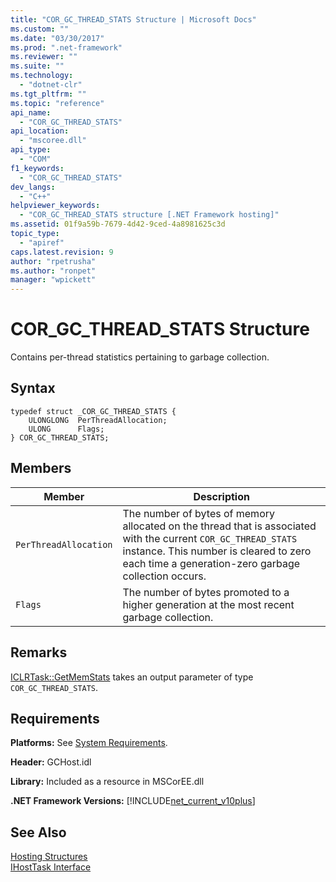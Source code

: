 ```yaml
---
title: "COR_GC_THREAD_STATS Structure | Microsoft Docs"
ms.custom: ""
ms.date: "03/30/2017"
ms.prod: ".net-framework"
ms.reviewer: ""
ms.suite: ""
ms.technology: 
  - "dotnet-clr"
ms.tgt_pltfrm: ""
ms.topic: "reference"
api_name: 
  - "COR_GC_THREAD_STATS"
api_location: 
  - "mscoree.dll"
api_type: 
  - "COM"
f1_keywords: 
  - "COR_GC_THREAD_STATS"
dev_langs: 
  - "C++"
helpviewer_keywords: 
  - "COR_GC_THREAD_STATS structure [.NET Framework hosting]"
ms.assetid: 01f9a59b-7679-4d42-9ced-4a8981625c3d
topic_type: 
  - "apiref"
caps.latest.revision: 9
author: "rpetrusha"
ms.author: "ronpet"
manager: "wpickett"
---
```

# COR_GC_THREAD_STATS Structure
Contains per-thread statistics pertaining to garbage collection.  
  
## Syntax  
  
```  
typedef struct _COR_GC_THREAD_STATS {  
    ULONGLONG  PerThreadAllocation;   
    ULONG      Flags;   
} COR_GC_THREAD_STATS;  
```  
  
## Members  
  
|Member|Description|  
|------------|-----------------|  
|`PerThreadAllocation`|The number of bytes of memory allocated on the thread that is associated with the current `COR_GC_THREAD_STATS` instance. This number is cleared to zero each time a generation-zero garbage collection occurs.|  
|`Flags`|The number of bytes promoted to a higher generation at the most recent garbage collection.|  
  
## Remarks  
 [ICLRTask::GetMemStats](../../../../docs/framework/unmanaged-api/hosting/iclrtask-getmemstats-method.md) takes an output parameter of type `COR_GC_THREAD_STATS`.  
  
## Requirements  
 **Platforms:** See [System Requirements](../../../../docs/framework/get-started/system-requirements.md).  
  
 **Header:** GCHost.idl  
  
 **Library:** Included as a resource in MSCorEE.dll  
  
 **.NET Framework Versions:** [!INCLUDE[net_current_v10plus](../../../../includes/net-current-v10plus-md.md)]  
  
## See Also  
 [Hosting Structures](../../../../docs/framework/unmanaged-api/hosting/hosting-structures.md)   
 [IHostTask Interface](../../../../docs/framework/unmanaged-api/hosting/ihosttask-interface.md)